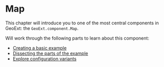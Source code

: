 # Map

This chapter will introduce you to one of the most central components in GeoExt: the `GeoExt.component.Map`.

Will work through the following parts to learn about this component:

* [Creating a basic example](basic-example.md)
* [Dissecting the parts of the example](dissecting-example.md)
* [Explore configuration variants](configuration-variants.md)
